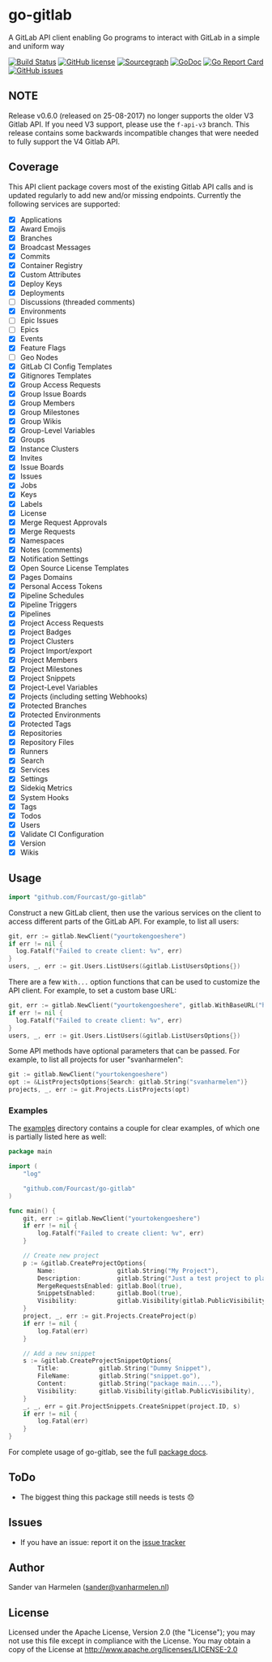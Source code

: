 # go-gitlab

A GitLab API client enabling Go programs to interact with GitLab in a simple and uniform way

[![Build Status](https://travis-ci.org/xanzy/go-gitlab.svg?branch=master)](https://travis-ci.org/xanzy/go-gitlab)
[![GitHub license](https://img.shields.io/github/license/xanzy/go-gitlab.svg)](https://github.com/Fourcast/go-gitlab/blob/master/LICENSE)
[![Sourcegraph](https://sourcegraph.com/github.com/Fourcast/go-gitlab/-/badge.svg)](https://sourcegraph.com/github.com/Fourcast/go-gitlab?badge)
[![GoDoc](https://godoc.org/github.com/Fourcast/go-gitlab?status.svg)](https://godoc.org/github.com/Fourcast/go-gitlab)
[![Go Report Card](https://goreportcard.com/badge/github.com/Fourcast/go-gitlab)](https://goreportcard.com/report/github.com/Fourcast/go-gitlab)
[![GitHub issues](https://img.shields.io/github/issues/xanzy/go-gitlab.svg)](https://github.com/Fourcast/go-gitlab/issues)

## NOTE

Release v0.6.0 (released on 25-08-2017) no longer supports the older V3 Gitlab API. If
you need V3 support, please use the `f-api-v3` branch. This release contains some backwards
incompatible changes that were needed to fully support the V4 Gitlab API.

## Coverage

This API client package covers most of the existing Gitlab API calls and is updated regularly
to add new and/or missing endpoints. Currently the following services are supported:

- [x] Applications
- [x] Award Emojis
- [x] Branches
- [x] Broadcast Messages
- [x] Commits
- [x] Container Registry
- [x] Custom Attributes
- [x] Deploy Keys
- [x] Deployments
- [ ] Discussions (threaded comments)
- [x] Environments
- [ ] Epic Issues
- [ ] Epics
- [x] Events
- [x] Feature Flags
- [ ] Geo Nodes
- [x] GitLab CI Config Templates
- [x] Gitignores Templates
- [x] Group Access Requests
- [x] Group Issue Boards
- [x] Group Members
- [x] Group Milestones
- [x] Group Wikis
- [x] Group-Level Variables
- [x] Groups
- [x] Instance Clusters
- [x] Invites
- [x] Issue Boards
- [x] Issues
- [x] Jobs
- [x] Keys
- [x] Labels
- [x] License
- [x] Merge Request Approvals
- [x] Merge Requests
- [x] Namespaces
- [x] Notes (comments)
- [x] Notification Settings
- [x] Open Source License Templates
- [x] Pages Domains
- [x] Personal Access Tokens
- [x] Pipeline Schedules
- [x] Pipeline Triggers
- [x] Pipelines
- [x] Project Access Requests
- [x] Project Badges
- [x] Project Clusters
- [x] Project Import/export
- [x] Project Members
- [x] Project Milestones
- [x] Project Snippets
- [x] Project-Level Variables
- [x] Projects (including setting Webhooks)
- [x] Protected Branches
- [x] Protected Environments
- [x] Protected Tags
- [x] Repositories
- [x] Repository Files
- [x] Runners
- [x] Search
- [x] Services
- [x] Settings
- [x] Sidekiq Metrics
- [x] System Hooks
- [x] Tags
- [x] Todos
- [x] Users
- [x] Validate CI Configuration
- [x] Version
- [x] Wikis

## Usage

```go
import "github.com/Fourcast/go-gitlab"
```

Construct a new GitLab client, then use the various services on the client to
access different parts of the GitLab API. For example, to list all
users:

```go
git, err := gitlab.NewClient("yourtokengoeshere")
if err != nil {
  log.Fatalf("Failed to create client: %v", err)
}
users, _, err := git.Users.ListUsers(&gitlab.ListUsersOptions{})
```

There are a few `With...` option functions that can be used to customize
the API client. For example, to set a custom base URL:

```go
git, err := gitlab.NewClient("yourtokengoeshere", gitlab.WithBaseURL("https://git.mydomain.com/api/v4"))
if err != nil {
  log.Fatalf("Failed to create client: %v", err)
}
users, _, err := git.Users.ListUsers(&gitlab.ListUsersOptions{})
```

Some API methods have optional parameters that can be passed. For example,
to list all projects for user "svanharmelen":

```go
git := gitlab.NewClient("yourtokengoeshere")
opt := &ListProjectsOptions{Search: gitlab.String("svanharmelen")}
projects, _, err := git.Projects.ListProjects(opt)
```

### Examples

The [examples](https://github.com/Fourcast/go-gitlab/tree/master/examples) directory
contains a couple for clear examples, of which one is partially listed here as well:

```go
package main

import (
	"log"

	"github.com/Fourcast/go-gitlab"
)

func main() {
	git, err := gitlab.NewClient("yourtokengoeshere")
	if err != nil {
		log.Fatalf("Failed to create client: %v", err)
	}

	// Create new project
	p := &gitlab.CreateProjectOptions{
		Name:                 gitlab.String("My Project"),
		Description:          gitlab.String("Just a test project to play with"),
		MergeRequestsEnabled: gitlab.Bool(true),
		SnippetsEnabled:      gitlab.Bool(true),
		Visibility:           gitlab.Visibility(gitlab.PublicVisibility),
	}
	project, _, err := git.Projects.CreateProject(p)
	if err != nil {
		log.Fatal(err)
	}

	// Add a new snippet
	s := &gitlab.CreateProjectSnippetOptions{
		Title:           gitlab.String("Dummy Snippet"),
		FileName:        gitlab.String("snippet.go"),
		Content:         gitlab.String("package main...."),
		Visibility:      gitlab.Visibility(gitlab.PublicVisibility),
	}
	_, _, err = git.ProjectSnippets.CreateSnippet(project.ID, s)
	if err != nil {
		log.Fatal(err)
	}
}
```

For complete usage of go-gitlab, see the full [package docs](https://godoc.org/github.com/Fourcast/go-gitlab).

## ToDo

- The biggest thing this package still needs is tests :disappointed:

## Issues

- If you have an issue: report it on the [issue tracker](https://github.com/Fourcast/go-gitlab/issues)

## Author

Sander van Harmelen (<sander@vanharmelen.nl>)

## License

Licensed under the Apache License, Version 2.0 (the "License"); you may not use this file except in compliance with the License. You may obtain a copy of the License at <http://www.apache.org/licenses/LICENSE-2.0>
